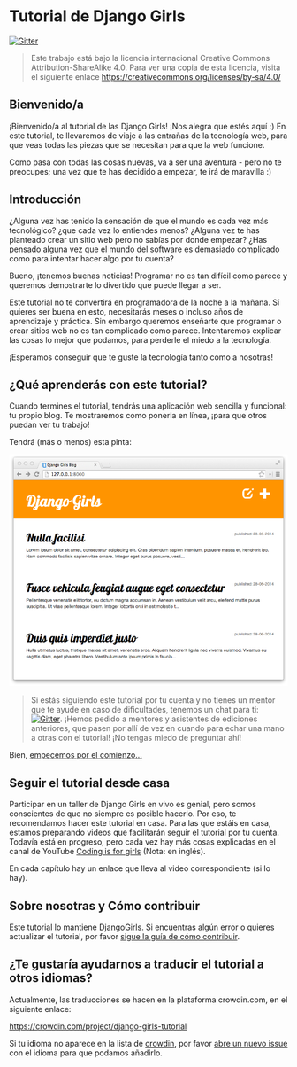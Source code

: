# Tutorial de Django Girls

[![Gitter](https://badges.gitter.im/DjangoGirls/tutorial.svg)](https://gitter.im/DjangoGirls/tutorial)

> Este trabajo está bajo la licencia internacional Creative Commons Attribution-ShareAlike 4.0. Para ver una copia de esta licencia, visita el siguiente enlace https://creativecommons.org/licenses/by-sa/4.0/

## Bienvenido/a

¡Bienvenido/a al tutorial de las Django Girls! ¡Nos alegra que estés aquí :) En este tutorial, te llevaremos de viaje a las entrañas de la tecnología web, para que veas todas las piezas que se necesitan para que la web funcione.

Como pasa con todas las cosas nuevas, va a ser una aventura - pero no te preocupes; una vez que te has decidido a empezar, te irá de maravilla :)

## Introducción

¿Alguna vez has tenido la sensación de que el mundo es cada vez más tecnológico? ¿que cada vez lo entiendes menos? ¿Alguna vez te has planteado crear un sitio web pero no sabías por donde empezar? ¿Has pensado alguna vez que el mundo del software es demasiado complicado como para intentar hacer algo por tu cuenta?

Bueno, ¡tenemos buenas noticias! Programar no es tan difícil como parece y queremos demostrarte lo divertido que puede llegar a ser.

Este tutorial no te convertirá en programadora de la noche a la mañana. Sí quieres ser buena en esto, necesitarás meses o incluso años de aprendizaje y práctica. Sin embargo queremos enseñarte que programar o crear sitios web no es tan complicado como parece. Intentaremos explicar las cosas lo mejor que podamos, para perderle el miedo a la tecnología.

¡Esperamos conseguir que te guste la tecnología tanto como a nosotras!

## ¿Qué aprenderás con este tutorial?

Cuando termines el tutorial, tendrás una aplicación web sencilla y funcional: tu propio blog. Te mostraremos como ponerla en línea, ¡para que otros puedan ver tu trabajo!

Tendrá (más o menos) esta pinta:

![Figure 0.1](images/application.png)

> Si estás siguiendo este tutorial por tu cuenta y no tienes un mentor que te ayude en caso de dificultades, tenemos un chat para ti: [![Gitter](https://badges.gitter.im/DjangoGirls/tutorial.svg)](https://gitter.im/DjangoGirls/tutorial). ¡Hemos pedido a mentores y asistentes de ediciones anteriores, que pasen por allí de vez en cuando para echar una mano a otras con el tutorial! ¡No tengas miedo de preguntar ahí!

Bien, [empecemos por el comienzo...](./how_the_internet_works/README.md)

## Seguir el tutorial desde casa

Participar en un taller de Django Girls en vivo es genial, pero somos conscientes de que no siempre es posible hacerlo. Por eso, te recomendamos hacer este tutorial en casa. Para las que estáis en casa, estamos preparando videos que facilitarán seguir el tutorial por tu cuenta. Todavía está en progreso, pero cada vez hay más cosas explicadas en el canal de YouTube [Coding is for girls](https://www.youtube.com/channel/UC0hNd2uW8jTR5K3KBzRuG2A/feed) (Nota: en inglés).

En cada capítulo hay un enlace que lleva al video correspondiente (si lo hay).

## Sobre nosotras y Cómo contribuir

Este tutorial lo mantiene [DjangoGirls](https://djangogirls.org/). Si encuentras algún error o quieres actualizar el tutorial, por favor [sigue la guía de cómo contribuir](https://github.com/DjangoGirls/tutorial/blob/master/README.md).

## ¿Te gustaría ayudarnos a traducir el tutorial a otros idiomas?

Actualmente, las traducciones se hacen en la plataforma crowdin.com, en el siguiente enlace:

https://crowdin.com/project/django-girls-tutorial

Si tu idioma no aparece en la lista de [crowdin](https://crowdin.com/), por favor [abre un nuevo issue](https://github.com/DjangoGirls/tutorial/issues/new) con el idioma para que podamos añadirlo.